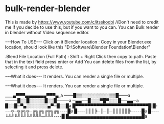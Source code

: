 # bulk-render-blender
This is made by https://www.youtube.com/c/itsskoobi     //Don't need to credit me if you decide to use this, but if you want to you can.
You can Bulk render in blender without Video sequence editor.

---How To USE---
Click on it
Blender location :
Copy in your Blender.exe location, should look like this  "D:\Software\Blender Foundation\Blender"

.Blend File Location (Full Path) :
Shift + Right Click then copy to path. Paste that in the text field press enter or Add
You can delete files from the list, by selecting it and press delete.

---What it does---
It renders. You can render a single file or multiple.

---What it does---
It renders. You can render a single file or multiple.

  ____▄▀▀▀▄▄▄▄▄▄▄▀▀▀▄_a
  ───█▒▒░░░░░░░░░▒▒█───a
  ────█░░█░░░░░█░░█────a
  ─▄▄──█░░░▀█▀░░░█──▄▄─a
  █░░█─▀▄░░░░░░░▄▀─█░░█a
█▀▀▀▀▀▀▀▀▀▀▀▀▀▀▀▀▀▀▀▀▀▀▀▀█
█----╦─╦╔╗╦─╔╗╔╗╔╦╗╔╗----█a
█----║║║╠─║─║─║║║║║╠─----█a
█----╚╩╝╚╝╚╝╚╝╚╝╩─╩╚╝----█
█▄▄▄▄▄▄▄▄▄▄▄▄▄▄▄▄▄▄▄▄▄▄▄▄█a

